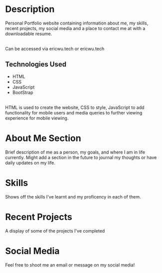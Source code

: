 # Description
Personal Portfolio website containing information about me, my skills, recent projects, my social media and a place to contact me at with a downloadable resume. <br> <br>

Can be accessed via ericwu.tech or ericwu.tech

## Technologies Used
- HTML
- CSS
- JavaScript
- BootStrap
<br>
HTML is used to create the website, CSS to style, JavaScript to add functionality for mobile users and media queries to further viewing experience for mobile viewing.


# About Me Section
Brief description of me as a person, my goals, and where I am in life currently. Might add a section in the future to journal my thoughts or have daily updates on my life.

# Skills
Shows off the skills I've learnt and my proficency in each of them.

# Recent Projects
A display of some of the projects I've completed

# Social Media
Feel free to shoot me an email or message on my social media!


